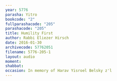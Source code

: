 ```yaml
---
year: 5776
parasha: Yitro
bookcode: "2"
fullparashacode: "205"
parashacode: "205"
title: Humility First
author: Rabbi Eliezer Hirsch
date: 2016-01-30
archivecode: 57762051
filename: 5776-205-1
layout: audio
moment: 
shabbat: 
occasion: In memory of Harav Yisroel Belsky z'l
---
```

